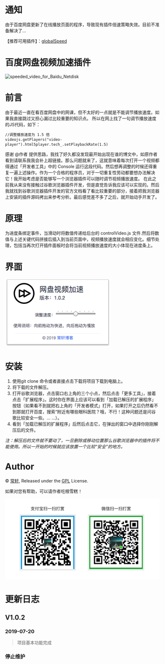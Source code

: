 # 通知
由于百度网盘更新了在线播放页面的程序，导致现有插件倍速策略失效。目前不准备解决了...

【推荐可用插件】：[globalSpeed](https://github.com/polywock/globalSpeed)

# 百度网盘视频加速插件

![speeded_video_for_Baidu_Netdisk](https://socialify.git.ci/chxcode/speeded_video_for_Baidu_Netdisk/image?description=1&font=Bitter&language=1&owner=1&pattern=Plus&theme=Light)
# 前言
由于最近一直在看百度网盘中的网课，但不太好的一点就是不能调节播放速度。如果我直接跳过又担心漏过比较重要的知识点。
所以在网上找了一句调节播放速度的JS代码，如下：
```
//调整播放速度为 1.5 倍
videojs.getPlayers("video-player").html5player.tech_.setPlaybackRate(1.5)
```
感谢 @作者 提供思路，我找了好久都没发现最开始出现在谁的博文中，如原作者看到请联系我我会补上超链接。那么问题就来了，这就意味着每次打开一个视频都得通过「开发者工具」中的 Console 运行这段代码。然后想再调整的时候还得重复一遍上述操作。作为一个合格的程序员，对于一切重复性劳动都要想办法解决它！我开始考虑是否能够写一个浏览器插件可以随时调节视频播放速度。
在此之前我从来没有接触过谷歌浏览器插件开发，但是直觉告诉我应该可以实现的。然后我就找到谷歌浏览器插件开发的官方文档看了看比较重要的部分，接着把我浏览器上安装的插件源码拷出来参考分析。最后感觉差不多了之后，就开始动手开发了。
# 原理
为进度条绑定事件，当滑动时将数值传递给后台的 controlVideo.js 文件.然后将数值与上述关键代码拼接后插入到当前页面中，视频播放速度就会相应变化。细节处理，包括当再次打开插件面板时会将当前视频播放速度的大小体现在进度条上。
# 界面
![插件界面](demo.png)
# 安装
1. 使用git clone 命令或者直接点击下载将项目下载到电脑上。
2. 将下载的文件解压。
3. 打开谷歌浏览器，点击窗口右上角的三个小点，然后点击「更多工具」，接着点击「扩展程序」。这时你在界面上应该可以看到「加载已解压的扩展程序」按钮（如果看不到就把右上角的「开发者模式」打开，如果打开之后仍然看不到那就打开百度，搜索“附近有哪些眼科医院？哦，不行！这种问题还是问谷歌比较安全一些。… ...）。
4. 看到「加载已解压的扩展程序」后然后点击它，在弹出的窗口中选择你刚刚解压后的文件。
  
 *注：解压后的文件就不要动了，一旦删除或移动位置那么谷歌浏览器中的插件将不能使用。所以一开始的时候就应该放置一个比较“安全”的地方。*
# Author
© [常轩](http://changxuan.top), Released under the [GPL](https://github.com/chxcode/speed_video_for_Baidu_Netdisk/blob/master/LICENSE) License.

如果对您有帮助，可以请作者吃根雪糕！

![dashang](images/dashang.png)

# 更新日志
## V1.0.2
### 2019-07-20
> 项目基本功能完成

### 停止维护
